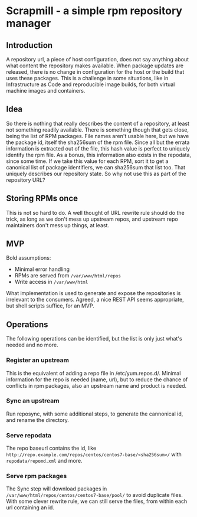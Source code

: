 # Scrapmill - a simple rpm repository manager

## Introduction
A repository url, a piece of host configuration, does not say anything about
what content the repository makes available. When package updates are released,
there is no change in configuration for the host or the build that uses
these packages. This is a challenge in some situations, like in Infrastructure
as Code and reproducible image builds, for both virtual machine images and
containers.

## Idea
So there is nothing that really describes the content of a repository, at least
not something readily available. There is something though that gets close,
being the list of RPM packages. File names aren't usable here, but we have the
package id, itself the sha256sum of the rpm file. Since all but the errata
information is extracted out of the file, this hash value is perfect to uniquely
identify the rpm file. As a bonus, this information also exists in the repodata,
since some time. If we take this value for each RPM, sort it to get a canonical
list of package identifiers, we can sha256sum that list too. That uniquely
describes our repository state. So why not use this as part of the repository
URL?

## Storing RPMs once
This is not so hard to do. A well thought of URL rewrite rule should do the
trick, as long as we don't mess up upstream repos, and upstream repo maintainers
don't mess up things, at least.

## MVP
Bold assumptions:
- Minimal error handling
- RPMs are served from `/var/www/html/repos`
- Write access in `/var/www/html`

What implementation is used to generate and expose the repositories is
irrelevant to the consumers. Agreed, a nice REST API seems appropriate, but
shell scripts suffice, for an MVP.

## Operations
The following operations can be identified, but the list is only just what's
needed and no more.

### Register an upstream
This is the equivalent of adding a repo file in /etc/yum.repos.d/. Minimal
information for the repo is needed (name, url), but to reduce the chance of
conflicts in rpm packages, also an upstream name and product is needed.

### Sync an upstream
Run reposync, with some additional steps, to generate the cannonical id, and
rename the directory.

### Serve repodata
The repo baseurl contains the id, like
`http://repo.example.com/repos/centos/centos7-base/<sha256sum>/` with
`repodata/repomd.xml` and more.

### Serve rpm packages
The Sync step will download packages in
`/var/www/html/repos/centos/centos7-base/pool/` to avoid duplicate files. With
some clever rewrite rule, we can still serve the files, from within each url
containing an id.

